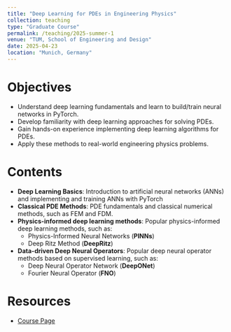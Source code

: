 ```yaml
---
title: "Deep Learning for PDEs in Engineering Physics"
collection: teaching
type: "Graduate Course"
permalink: /teaching/2025-summer-1
venue: "TUM, School of Engineering and Design"
date: 2025-04-23
location: "Munich, Germany"
---
```

    


Objectives
======
- Understand deep learning fundamentals and learn to build/train neural networks in PyTorch.
- Develop familiarity with deep learning approaches for solving PDEs.
- Gain hands-on experience implementing deep learning algorithms for PDEs.
- Apply these methods to real-world engineering physics problems.

Contents
======
- **Deep Learning Basics**: Introduction to artificial neural networks (ANNs) and implementing and training ANNs with PyTorch
- **Classical PDE Methods**: PDE fundamentals and classical numerical methods, such as FEM and FDM.
- **Physics-informed deep learning methods**: Popular physics-informed deep learning methods, such as:
  - Physics-Informed Neural Networks (**PINNs**) 
  - Deep Ritz Method (**DeepRitz**)
- **Data-driven Deep Neural Operators**: Popular deep neural operator methods based on supervised learning, such as:
  - Deep Neural Operator Network (**DeepONet**)
  - Fourier Neural Operator (**FNO**)

Resources
======
- [Course Page](https://github.com/yaohua32/Deep-Learning-for-PDEs-in-Engineering-Physics-2025-Summer)
